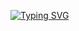 <a href="https://git.io/typing-svg"><img src="https://readme-typing-svg.herokuapp.com?font=Comfortaa&size=30&duration=5006&pause=1000&color=4EE4F7&vCenter=true&repeat=false&width=439&lines=Hi%2C+I'm+Igor!" alt="Typing SVG" /></a>
